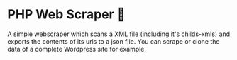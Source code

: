# PHP Web Scraper 📖
A simple webscraper which scans a XML file (including it's childs-xmls) and exports the contents of its urls to a json file.
You can scrape or clone the data of a complete Wordpress site for example.
